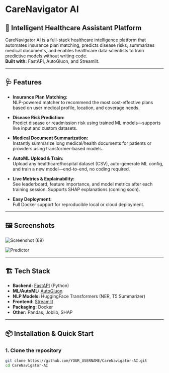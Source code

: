 # CareNavigator AI

## 🚀 Intelligent Healthcare Assistant Platform

CareNavigator AI is a full-stack healthcare intelligence platform that automates insurance plan matching, predicts disease risks, summarizes medical documents, and enables healthcare data scientists to train predictive models without writing code.  
**Built with:** FastAPI, AutoGluon, and Streamlit.

---

## 🩺 Features

- **Insurance Plan Matching:**  
  NLP-powered matcher to recommend the most cost-effective plans based on user medical profile, location, and coverage needs.

- **Disease Risk Prediction:**  
  Predict disease or readmission risk using trained ML models—supports live input and custom datasets.

- **Medical Document Summarization:**  
  Instantly summarize long medical/health documents for patients or providers using transformer-based models.

- **AutoML Upload & Train:**  
  Upload any healthcare/hospital dataset (CSV), auto-generate ML config, and train a new model—end-to-end, no coding required.

- **Live Metrics & Explainability:**  
  See leaderboard, feature importance, and model metrics after each training session. Supports SHAP explanations (coming soon).

- **Easy Deployment:**  
  Full Docker support for reproducible local or cloud deployment.

---

## 🖼️ Screenshots

![Screenshot (69)](https://github.com/user-attachments/assets/560887da-7560-42c5-852f-a27eef38270f)



![Predictor](https://github.com/user-attachments/assets/60c79fb0-b4f4-4b04-bd3a-29f770ed0381)

---

## 🏗️ Tech Stack

- **Backend:** [FastAPI](https://fastapi.tiangolo.com/) (Python)
- **ML/AutoML:** [AutoGluon](https://auto.gluon.ai/)
- **NLP Models:** HuggingFace Transformers (NER, T5 Summarizer)
- **Frontend:** [Streamlit](https://streamlit.io/)
- **Packaging:** Docker
- **Other:** Pandas, Joblib, SHAP

---

## 📦 Installation & Quick Start

### 1. **Clone the repository**
```bash
git clone https://github.com/YOUR_USERNAME/CareNavigator-AI.git
cd CareNavigator-AI


